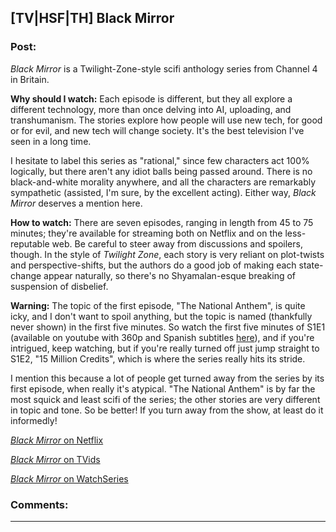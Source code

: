 ## [TV|HSF|TH] Black Mirror

### Post:

*Black Mirror* is a Twilight-Zone-style scifi anthology series from Channel 4 in Britain.

**Why should I watch:** Each episode is different, but they all explore a different technology, more than once delving into AI, uploading, and transhumanism. The stories explore how people will use new tech, for good or for evil, and new tech will change society. It's the best television I've seen in a long time.

I hesitate to label this series as "rational," since few characters act 100% logically, but there aren't any idiot balls being passed around. There is no black-and-white morality anywhere, and all the characters are remarkably sympathetic (assisted, I'm sure, by the excellent acting). Either way, *Black Mirror* deserves a mention here.

**How to watch:** There are seven episodes, ranging in length from 45 to 75 minutes; they're available for streaming both on Netflix and on the less-reputable web. Be careful to steer away from discussions and spoilers, though. In the style of *Twilight Zone*, each story is very reliant on plot-twists and perspective-shifts, but the authors do a good job of making each state-change appear naturally, so there's no Shyamalan-esque breaking of suspension of disbelief.

**Warning:** The topic of the first episode, "The National Anthem", is quite icky, and I don't want to spoil anything, but the topic is named (thankfully never shown) in the first five minutes. So watch the first five minutes of S1E1 (available on youtube with 360p and Spanish subtitles [here](https://www.youtube.com/watch?v=yUjVFaJzA0A)), and if you're intrigued, keep watching, but if you're really turned off just jump straight to S1E2, "15 Million Credits", which is where the series really hits its stride.

I mention this because a lot of people get turned away from the series by its first episode, when really it's atypical. "The National Anthem" is by far the most squick and least scifi of the series; the other stories are very different in topic and tone. So be better! If you turn away from the show, at least do it informedly!

[*Black Mirror* on Netflix](http://www.netflix.com/Black-Mirror)

[*Black Mirror* on TVids](http://www.tvids.net/watch13/Black-Mirror/)

[*Black Mirror* on WatchSeries](http://watchseries.lt/serie/black_mirror)

### Comments:

---

